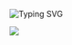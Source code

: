 ![Typing SVG](https://readme-typing-svg.demolab.com?font=poppins&pause=1000&color=1976D2&center=false&vCenter=true&lines=Hello,%20this%20is%20lomofu)


<img src="https://github-readme-stats.vercel.app/api/top-langs/?username=anuraghazra&layout=compact" />

<!--
**lomofu/lomofu** is a ✨ _special_ ✨ repository because its `README.md` (this file) appears on your GitHub profile.

Here are some ideas to get you started:

- 🔭 I’m currently working on ...
- 🌱 I’m currently learning ...
- 👯 I’m looking to collaborate on ...
- 🤔 I’m looking for help with ...
- 💬 Ask me about ...
- 📫 How to reach me: ...
- 😄 Pronouns: ...
- ⚡ Fun fact: ...
-->
